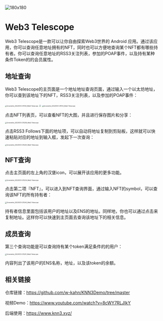 ![180x180](https://tva1.sinaimg.cn/large/e6c9d24egy1h2rz1sszgxj20500503yc.jpg)

# Web3 Telescope
Web3 Telescope是一款可以让你自由探索Web3世界的 Android 应用。通过该应用，你可以查询任意地址拥有的NFT，同时也可以方便地查询某个NFT都有哪些持有者。你可以查询任意地址的RSS3关注列表，参加的POAP事件，以及持有某种条件Token的的会员属性。

## 地址查询

Web3 Telescope的主页面是一个地址地址查询页面，通过输入一个以太坊地址，你可以查到该地址下的NFT，RSS3关注列表，以及参加的POAP事件：

<img src="https://tva1.sinaimg.cn/large/e6c9d24egy1h2ry2jaw5vj20u01uo79p.jpg" alt="Screenshot_20220531-215130_Web3 Telescope" style="zoom:33%;" />

<img src="https://tva1.sinaimg.cn/large/e6c9d24egy1h2ry3qvyz2j20u01uon0r.jpg" style="zoom:33%;" />

<img src="https://tva1.sinaimg.cn/large/e6c9d24egy1h2rybbs9rqj20u01uojxb.jpg" alt="Screenshot_20220531-215153_Web3 Telescope" style="zoom:33%;" />

点击NFT列表页，可以查看NFT的大图，并且进行保存图片和分享：

<img src="https://tva1.sinaimg.cn/large/e6c9d24egy1h2ryaj03ozj20u01uodjr.jpg" alt="Screenshot_20220531-215208_Web3 Telescope" style="zoom:33%;" />

点击RSS3 Follows下面的地址项，可以自动将地址复制到剪贴板，这样就可以快速粘贴对应的地址到输入框，发起下一次查询：

<img src="https://tva1.sinaimg.cn/large/e6c9d24egy1h2rydd15ksj20u01uojvh.jpg" alt="Screenshot_20220531-215225_Web3 Telescope" style="zoom:33%;" />

## NFT查询

点击主页面的左上角的汉堡icon，可以展开该应用的更多功能。

<img src="https://tva1.sinaimg.cn/large/e6c9d24egy1h2ryg72dtlj20u01uoq5l.jpg" alt="Screenshot_20220531-215234_Web3 Telescope" style="zoom:33%;" />

点击第二项『NFT』，可以进入到NFT查询界面，通过输入NFT的symbol，可以查询该NFT的所有持有者：

<img src="https://tva1.sinaimg.cn/large/e6c9d24egy1h2ryiu090gj20u01uoadv.jpg" alt="Screenshot_20220531-215242_Web3 Telescope" style="zoom:33%;" />

持有者信息里面包括该用户的地址以及ENS的地址。同样地，你也可以通过点击来复制地址。这样你可以快速到主页面去查询该地址下的相关信息。

## 成员查询

第三个查询功能是可以查询持有某个token满足条件的的用户：

<img src="https://tva1.sinaimg.cn/large/e6c9d24egy1h2ryms5hanj20u01uowim.jpg" alt="Screenshot_20220531-215251_Web3 Telescope" style="zoom:33%;" />

内容列出了该用户的ENS名称，地址，以及该token的余额。

## 相关链接

仓库链接：https://github.com/w-kahn/KNN3Demo/tree/master

视频Demo：https://www.youtube.com/watch?v=8cWY7RLJIkY

后端使用：https://www.knn3.xyz/
